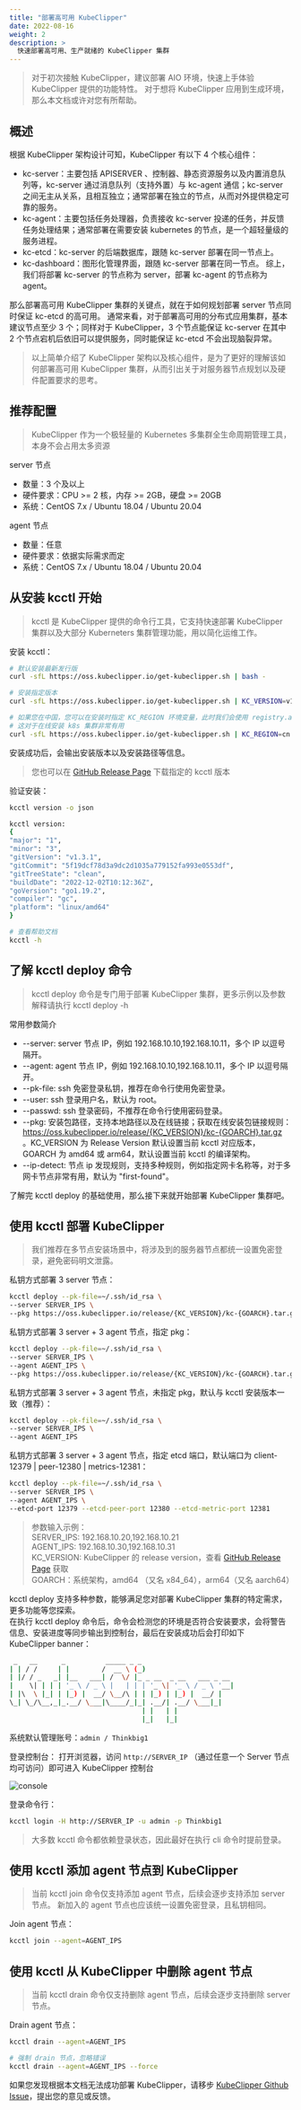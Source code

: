 ```yaml
---
title: "部署高可用 KubeClipper"
date: 2022-08-16
weight: 2
description: >
  快速部署高可用、生产就绪的 KubeClipper 集群
---
```


> 对于初次接触 KubeClipper，建议部署 AIO 环境，快速上手体验 KubeClipper 提供的功能特性。
> 对于想将 KubeClipper 应用到生成环境，那么本文档或许对您有所帮助。 

## 概述
根据 KubeClipper 架构设计可知，KubeClipper 有以下 4 个核心组件：
- kc-server：主要包括 APISERVER 、控制器、静态资源服务以及内置消息队列等，kc-server 通过消息队列（支持外置）与 kc-agent 通信；kc-server 之间无主从关系，且相互独立；通常部署在独立的节点，从而对外提供稳定可靠的服务。
- kc-agent：主要包括任务处理器，负责接收 kc-server 投递的任务，并反馈任务处理结果；通常部署在需要安装 kubernetes 的节点，是一个超轻量级的服务进程。
- kc-etcd：kc-server 的后端数据库，跟随 kc-server 部署在同一节点上。
- kc-dashboard：图形化管理界面，跟随 kc-server 部署在同一节点。
  综上，我们将部署 kc-server 的节点称为 server，部署 kc-agent 的节点称为 agent。

那么部署高可用 KubeClipper 集群的关键点，就在于如何规划部署 server 节点同时保证 kc-etcd 的高可用。
通常来看，对于部署高可用的分布式应用集群，基本建议节点至少 3 个；同样对于 KubeClipper，3 个节点能保证 kc-server 在其中 2 个节点宕机后依旧可以提供服务，同时能保证 kc-etcd 不会出现脑裂异常。

> 以上简单介绍了 KubeClipper 架构以及核心组件，是为了更好的理解该如何部署高可用 KubeClipper 集群，从而引出关于对服务器节点规划以及硬件配置要求的思考。


## 推荐配置

> KubeClipper 作为一个极轻量的 Kubernetes 多集群全生命周期管理工具，本身不会占用太多资源

server 节点
- 数量：3 个及以上
- 硬件要求：CPU >= 2 核，内存 >= 2GB，硬盘 >= 20GB
- 系统：CentOS 7.x / Ubuntu 18.04 / Ubuntu 20.04

agent 节点
- 数量：任意
- 硬件要求：依据实际需求而定
- 系统：CentOS 7.x / Ubuntu 18.04 / Ubuntu 20.04

## 从安装 kcctl 开始

> kcctl 是 KubeClipper 提供的命令行工具，它支持快速部署 KubeClipper 集群以及大部分 Kuberneters 集群管理功能，用以简化运维工作。

安装 kcctl：

```bash
# 默认安装最新发行版
curl -sfL https://oss.kubeclipper.io/get-kubeclipper.sh | bash -

# 安装指定版本
curl -sfL https://oss.kubeclipper.io/get-kubeclipper.sh | KC_VERSION=v1.3.1 bash -

# 如果您在中国，您可以在安装时指定 KC_REGION 环境变量，此时我们会使用 registry.aliyuncs.com/google_containers 代替 k8s.gcr.io
# 这对于在线安装 k8s 集群非常有用
curl -sfL https://oss.kubeclipper.io/get-kubeclipper.sh | KC_REGION=cn bash -
```

安装成功后，会输出安装版本以及安装路径等信息。
> 您也可以在 [GitHub Release Page](https://github.com/kubeclipper/kubeclipper/releases) 下载指定的 kcctl 版本

验证安装：

```bash
kcctl version -o json

kcctl version:
{
"major": "1",
"minor": "3",
"gitVersion": "v1.3.1",
"gitCommit": "5f19dcf78d3a9dc2d1035a779152fa993e0553df",
"gitTreeState": "clean",
"buildDate": "2022-12-02T10:12:36Z",
"goVersion": "go1.19.2",
"compiler": "gc",
"platform": "linux/amd64"
}

# 查看帮助文档
kcctl -h
```

## 了解 kcctl deploy 命令

> kcctl deploy 命令是专门用于部署 KubeClipper 集群，更多示例以及参数解释请执行 kcctl deploy -h

常用参数简介
- --server: server 节点 IP，例如 192.168.10.10,192.168.10.11，多个 IP 以逗号隔开。
- --agent: agent 节点 IP，例如 192.168.10.10,192.168.10.11，多个 IP 以逗号隔开。
- --pk-file: ssh 免密登录私钥，推荐在命令行使用免密登录。
- --user: ssh 登录用户名，默认为 root。
- --passwd: ssh 登录密码，不推荐在命令行使用密码登录。
- --pkg: 安装包路径，支持本地路径以及在线链接；获取在线安装包链接规则：https://oss.kubeclipper.io/release/{KC_VERSION}/kc-{GOARCH}.tar.gz 。KC_VERSION 为 Release Version 默认设置当前 kcctl 对应版本，GOARCH 为 amd64 或 arm64，默认设置当前 kcctl 的编译架构。
- --ip-detect: 节点 ip 发现规则，支持多种规则，例如指定网卡名称等，对于多网卡节点非常有用，默认为 "first-found"。

了解完 kcctl deploy 的基础使用，那么接下来就开始部署 KubeClipper 集群吧。

## 使用 kcctl 部署 KubeClipper

> 我们推荐在多节点安装场景中，将涉及到的服务器节点都统一设置免密登录，避免密码明文泄露。

私钥方式部署 3 server 节点：

```bash
kcctl deploy --pk-file=~/.ssh/id_rsa \
--server SERVER_IPS \
--pkg https://oss.kubeclipper.io/release/{KC_VERSION}/kc-{GOARCH}.tar.gz
```

私钥方式部署 3 server + 3 agent 节点，指定 pkg：

```bash
kcctl deploy --pk-file=~/.ssh/id_rsa \
--server SERVER_IPS \
--agent AGENT_IPS \
--pkg https://oss.kubeclipper.io/release/{KC_VERSION}/kc-{GOARCH}.tar.gz
```

私钥方式部署 3 server + 3 agent 节点，未指定 pkg，默认与 kcctl 安装版本一致（推荐）：

```bash
kcctl deploy --pk-file=~/.ssh/id_rsa \
--server SERVER_IPS \
--agent AGENT_IPS
```

私钥方式部署 3 server + 3 agent 节点，指定 etcd 端口，默认端口为 client-12379 | peer-12380 | metrics-12381：

```bash
kcctl deploy --pk-file=~/.ssh/id_rsa \
--server SERVER_IPS \
--agent AGENT_IPS \
--etcd-port 12379 --etcd-peer-port 12380 --etcd-metric-port 12381
```

> 参数输入示例：  
> SERVER_IPS: 192.168.10.20,192.168.10.21  
> AGENT_IPS: 192.168.10.30,192.168.10.31  
> KC_VERSION: KubeClipper 的 release version，查看 [GitHub Release Page](https://github.com/kubeclipper/kubeclipper/releases) 获取  
> GOARCH：系统架构，amd64 （又名 x84_64），arm64（又名 aarch64）

kcctl deploy 支持多种参数，能够满足您对部署 KubeClipper 集群的特定需求，更多功能等您探索。  
在执行 kcctl deploy 命令后，命令会检测您的环境是否符合安装要求，会将警告信息、安装进度等同步输出到控制台，最后在安装成功后会打印如下 KubeClipper banner：

```bash
 _   __      _          _____ _ _
| | / /     | |        /  __ \ (_)
| |/ / _   _| |__   ___| /  \/ |_ _ __  _ __   ___ _ __
|    \| | | | '_ \ / _ \ |   | | | '_ \| '_ \ / _ \ '__|
| |\  \ |_| | |_) |  __/ \__/\ | | |_) | |_) |  __/ |
\_| \_/\__,_|_.__/ \___|\____/_|_| .__/| .__/ \___|_|
                                 | |   | |
                                 |_|   |_|
```

系统默认管理账号：`admin / Thinkbig1`

登录控制台：
打开浏览器，访问 `http://SERVER_IP` （通过任意一个 Server 节点均可访问）即可进入 KubeClipper 控制台

![console](/images/docs-quickstart/console-login.png)

登录命令行：

```bash
kcctl login -H http://SERVER_IP -u admin -p Thinkbig1
```

> 大多数 kcctl 命令都依赖登录状态，因此最好在执行 cli 命令时提前登录。

## 使用 kcctl 添加 agent 节点到 KubeClipper

> 当前 kcctl join 命令仅支持添加 agent 节点，后续会逐步支持添加 server 节点。
> 新加入的 agent 节点也应该统一设置免密登录，且私钥相同。

Join agent 节点：

```bash
kcctl join --agent=AGENT_IPS
```


## 使用 kcctl 从 KubeClipper 中删除 agent 节点

> 当前 kcctl drain 命令仅支持删除 agent 节点，后续会逐步支持删除 server 节点。

Drain agent 节点：

```bash
kcctl drain --agent=AGENT_IPS

# 强制 drain 节点，忽略错误
kcctl drain --agent=AGENT_IPS --force
```

如果您发现根据本文档无法成功部署 KubeClipper，请移步 [KubeClipper Github Issue](https://github.com/kubeclipper/kubeclipper/issues)，提出您的意见或反馈。